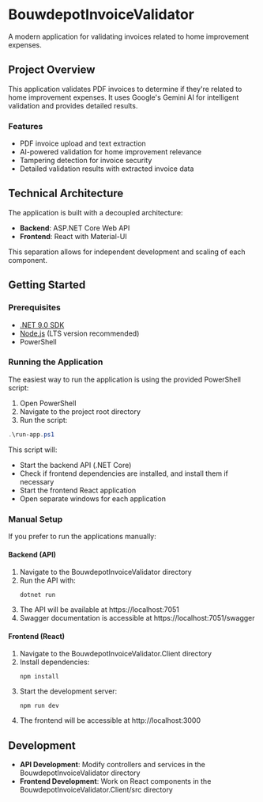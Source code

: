 # BouwdepotInvoiceValidator

A modern application for validating invoices related to home improvement expenses.

## Project Overview

This application validates PDF invoices to determine if they're related to home improvement expenses. It uses Google's Gemini AI for intelligent validation and provides detailed results.

### Features

- PDF invoice upload and text extraction
- AI-powered validation for home improvement relevance
- Tampering detection for invoice security
- Detailed validation results with extracted invoice data

## Technical Architecture

The application is built with a decoupled architecture:

- **Backend**: ASP.NET Core Web API
- **Frontend**: React with Material-UI

This separation allows for independent development and scaling of each component.

## Getting Started

### Prerequisites

- [.NET 9.0 SDK](https://dotnet.microsoft.com/download/dotnet/9.0)
- [Node.js](https://nodejs.org/) (LTS version recommended)
- PowerShell

### Running the Application

The easiest way to run the application is using the provided PowerShell script:

1. Open PowerShell
2. Navigate to the project root directory
3. Run the script:

```powershell
.\run-app.ps1
```

This script will:
- Start the backend API (.NET Core)
- Check if frontend dependencies are installed, and install them if necessary
- Start the frontend React application
- Open separate windows for each application

### Manual Setup

If you prefer to run the applications manually:

#### Backend (API)

1. Navigate to the BouwdepotInvoiceValidator directory
2. Run the API with:
   ```
   dotnet run
   ```
3. The API will be available at https://localhost:7051
4. Swagger documentation is accessible at https://localhost:7051/swagger

#### Frontend (React)

1. Navigate to the BouwdepotInvoiceValidator.Client directory
2. Install dependencies:
   ```
   npm install
   ```
3. Start the development server:
   ```
   npm run dev
   ```
4. The frontend will be accessible at http://localhost:3000

## Development

- **API Development**: Modify controllers and services in the BouwdepotInvoiceValidator directory
- **Frontend Development**: Work on React components in the BouwdepotInvoiceValidator.Client/src directory
